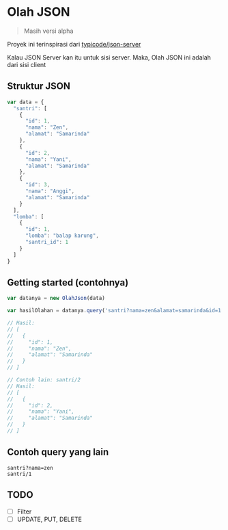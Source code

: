 # Olah JSON

> Masih versi alpha

Proyek ini terinspirasi dari [typicode/json-server](https://github.com/typicode/json-server)

Kalau JSON Server kan itu untuk sisi server. Maka, Olah JSON ini adalah dari sisi client

## Struktur JSON

```javascript
var data = {
  "santri": [
    {
      "id": 1,
      "nama": "Zen",
      "alamat": "Samarinda"
    },
    {
      "id": 2,
      "nama": "Yani",
      "alamat": "Samarinda"
    },
    {
      "id": 3,
      "nama": "Anggi",
      "alamat": "Samarinda"
    }
  ],
  "lomba": [
    {
      "id": 1,
      "lomba": "balap karung",
      "santri_id": 1
    }
  ]
}
```

## Getting started (contohnya)

```javascript
var datanya = new OlahJson(data)

var hasilOlahan = datanya.query('santri?nama=zen&alamat=samarinda&id=1').get()

// Hasil:
// [
//   {
//     "id": 1,
//     "nama": "Zen",
//     "alamat": "Samarinda"
//   }
// ]

// Contoh lain: santri/2
// Hasil:
// [
//   {
//     "id": 2,
//     "nama": "Yani",
//     "alamat": "Samarinda"
//   }
// ]
```

## Contoh query yang lain

```
santri?nama=zen
santri/1
```

## TODO

- [ ] Filter
- [ ] UPDATE, PUT, DELETE